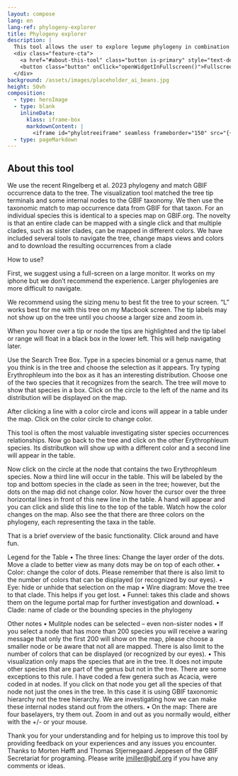 ```yaml
---
layout: compose
lang: en
lang-ref: phylogeny-explorer
title: Phylogeny explorer
description: |
  This tool allows the user to explore legume phylogeny in combination with occurrence data from GBIF.  This tool is still an experiment, and as such, there may be some limitations and potential errors in the data and functionality.
  <div class="feature-cta">
    <a href="#about-this-tool" class="button is-primary" style="text-decoration: none;">Learn more</a>
    <button class="button" onClick="openWidgetInFullscreen()">Fullscreen</button>
  </div>
background: /assets/images/placeholder_ai_beans.jpg
height: 50vh
composition: 
  - type: heroImage
  - type: blank
    inlineData: 
      klass: iframe-box
      markdownContent: |
        <iframe id="phylotreeiframe" seamless frameborder="150" src="{{ site.phylo.tool }}/explore?explore={{ site.url | url_encode}}{{ site.phylo.treePath | url_encode}}&template={{ site.url | url_encode}}{{ site.phylo.template | url_encode}}" height = '790' width="1370" style="height: calc(100vh - 68px);" scrolling='yes' ></iframe> 
  - type: pageMarkdown
---
```


<script>
  var elem = document.getElementById("phylotreeiframe");
  function openWidgetInFullscreen() {
    if (elem.requestFullscreen) {
      elem.requestFullscreen();
    } else if (elem.webkitRequestFullscreen) { /* Safari */
      elem.webkitRequestFullscreen();
    } else if (elem.msRequestFullscreen) { /* IE11 */
      elem.msRequestFullscreen();
    }
  }
</script>

## About this tool

We use the recent Ringelberg et al. 2023 phylogeny and match GBIF occurrence data to the tree.  The visualization tool matched the tree tip terminals and some internal nodes to the GBIF taxonomy.  We then use the taxonomic match to map occurrence data from GBIF for that taxon.  For an individual species this is identical to a species map on GBIF.org.  The novelty is that an entire clade can be mapped with a single click and that multiple clades, such as sister clades, can be mapped in different colors.  We have included several tools to navigate the tree, change maps views and colors and to download the resulting occurrences from a clade

How to use?

First, we suggest using a full-screen on a large monitor. It works on my iphone but we don’t recommend the experience.  Larger phylogenies are more difficult to navigate.   

We recommend using the sizing menu to best fit the tree to your screen.  “L” works best for me with this tree on my Macbook screen.  The tip labels may not show up on the tree until you choose a larger size and zoom in.
 
When you hover over a tip or node the tips are highlighted and the tip label or range will float in a black box in the lower left.  This will help navigating later. 

Use the Search Tree Box. Type in a species binomial or a genus name, that you think is in the tree and choose the selection as it appears. Try typing Erythrophleum into the box as it has an interesting distribution.  Choose one of the two species that it recognizes from the search. The tree will move to show that species in a box. Click on the circle to the left of the name and its distribution will be displayed on the map. 

After clicking a line with a color circle and icons will appear in a table under the map. Click on the color circle to change color.

This tool is often the most valuable investigating sister species occurrences relationships. Now go back to the tree and click on the other Erythrophleum species. Its distributkon will show up with a different color and a second line will appear in the table.

Now click on the circle at the node that contains the two Erythrophleum species. Now a third line will occur in the table. This will be labeled by the top and bottom species in the clade as seen in the tree; however, but the dots on the map did not change color. Now hover the cursor over the three horizontal lines in front of this new line in the table. A hand will appear and you can click and slide this line to the top of the table. Watch how the color changes on the map. Also see the that there are three colors on the phylogeny, each representing the taxa in the table.

That is a brief overview of the basic functionality. Click around and have fun.

Legend for the Table
•	The three lines: Change the layer order of the dots. Move a clade to better view as many dots may be on top of each other.
•	Color: change the color of dots. Please remember that there is also limit to the number of colors that can be displayed (or recognized by our eyes).
•	Eye: hide or unhide that selection on the map
•	Wire diagram: Move the tree to that clade.  This helps if you get lost.
•	Funnel: takes this clade and shows them on the legume portal map for further investigation and download.
•	Clade: name of clade or the bounding species in the phylogeny

Other notes
•	Mulitple nodes can be selected – even non-sister nodes 
•	If you select a node that has more than 200 species you will receive a waring message that only the first 200 will show on the map, please choose a smaller node or be aware that not all are mapped. There is also limit to the number of colors that can be displayed (or recognized by our eyes).
•	This visualization only maps the species that are in the tree. It does not impute other species that are part of the genus but not in the tree. There are some exceptions to this rule.  I have coded a few genera such as Acacia, were coded in at nodes. If you click on that node you get all the species of that node not just the ones in the tree.  In this case it is using GBIF taxonomic hierarchy not the tree hierarchy.  We are investigating how we can make these internal nodes stand out from the others.
•	On the map: There are four baselayers, try them out. Zoom in and  out as you normally would, either with the +/- or your mouse.

Thank you for your understanding and for helping us to improve this tool by providing feedback on your experiences and any issues you encounter. Thanks to Morten Høfft and Thomas Stjernegaard Jeppesen of the GBIF Secretariat for programing.  Please write jmiller@gbif.org if you have any comments or ideas.


